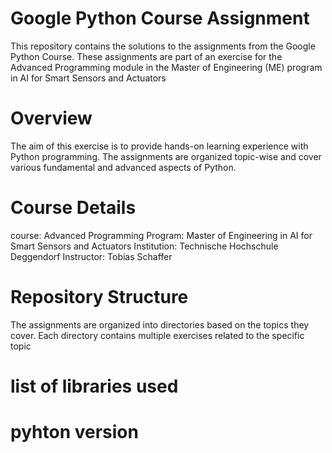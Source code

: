# Google Python Course Assignment 
 This repository contains the solutions to the assignments from the Google Python Course. These assignments are part of an exercise for the Advanced Programming module in the Master of Engineering (ME) program in AI for Smart Sensors and Actuators

 # Overview
The aim of this exercise is to provide hands-on learning experience with Python programming. The assignments are organized topic-wise and cover various fundamental and advanced aspects of Python.

# Course Details

 course: Advanced Programming
 Program: Master of Engineering in AI for Smart Sensors and Actuators
 Institution: Technische Hochschule Deggendorf
 Instructor: Tobias Schaffer

 # Repository Structure

 The assignments are organized into directories based on the topics they cover. Each directory contains multiple exercises related to the specific topic

 # list of libraries used 

 # pyhton version 